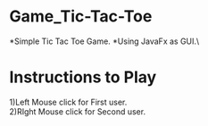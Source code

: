 # Game_Tic-Tac-Toe


*Simple Tic Tac Toe Game.
*Using JavaFx as GUI.\


# Instructions to Play
1)Left Mouse click for First user.\
2)RIght Mouse click for Second user.

